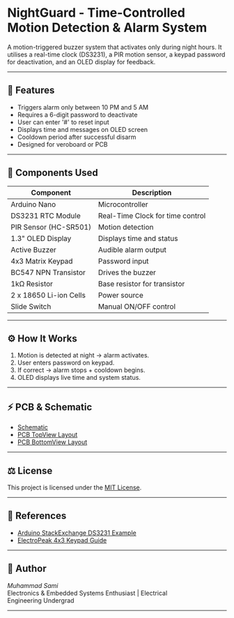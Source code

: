 # NightGuard - Time-Controlled Motion Detection & Alarm System

A motion-triggered buzzer system that activates only during night hours. It utilises a real-time clock (DS3231), a PIR motion sensor, a keypad password for deactivation, and an OLED display for feedback.

---

## 🔐 Features
- Triggers alarm only between 10 PM and 5 AM
- Requires a 6-digit password to deactivate
- User can enter '#' to reset input
- Displays time and messages on OLED screen
- Cooldown period after successful disarm
- Designed for veroboard or PCB

---

## 🧰 Components Used

| Component              | Description                          |
|------------------------|--------------------------------------|
| Arduino Nano           | Microcontroller                      |
| DS3231 RTC Module      | Real-Time Clock for time control     |
| PIR Sensor (HC-SR501)  | Motion detection                     |
| 1.3" OLED Display      | Displays time and status             |
| Active Buzzer          | Audible alarm output                 |
| 4x3 Matrix Keypad      | Password input                       |
| BC547 NPN Transistor   | Drives the buzzer                    |
| 1kΩ Resistor           | Base resistor for transistor         |
| 2 x 18650 Li-ion Cells | Power source                         |
| Slide Switch           | Manual ON/OFF control                |

---

## ⚙️ How It Works
1. Motion is detected at night → alarm activates.
2. User enters password on keypad.
3. If correct → alarm stops + cooldown begins.
4. OLED displays live time and system status.

---

## ⚡ PCB & Schematic
- [Schematic](Schematic_NightGuard.png)
- [PCB TopView Layout](images/NightGuard_PCB_TopView.png)
- [PCB BottomView Layout](images/NightGuard_PCB_BottomView.png)

---

## ⚖️ License

This project is licensed under the [MIT License](LICENSE).

---

## 📖 References

- [Arduino StackExchange DS3231 Example](https://arduino.stackexchange.com/questions/93880/)
- [ElectroPeak 4x3 Keypad Guide](https://electropeak.com/learn/interfacing-4x3-membrane-matrix-keypad-with-arduino/?srsltid=AfmBOooRHeVJUqyHZ-mqR8IOUq6pQYcNW9BYw03qPwAUB0oAoLDEjowV)

---

## 👤 Author

*Muhammad Sami*  
Electronics & Embedded Systems Enthusiast | Electrical Engineering Undergrad

---
